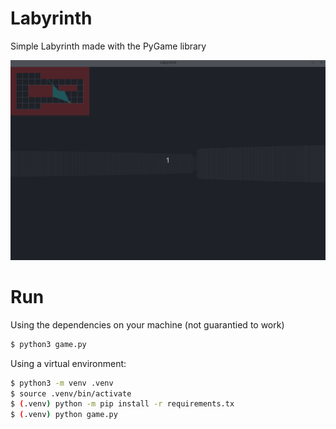 # Labyrinth

Simple Labyrinth made with the PyGame library

![](./img/run_2.gif)

# Run

Using the dependencies on your machine (not guarantied to work)

```bash
$ python3 game.py
```

Using a virtual environment:

```bash
$ python3 -m venv .venv
$ source .venv/bin/activate
$ (.venv) python -m pip install -r requirements.tx
$ (.venv) python game.py
```


